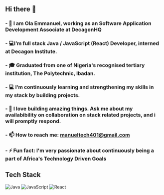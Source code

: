## Hi there 👋

### - 🔭 I am Ola Emmanuel, working as an Software Application Development Associate at DecagonHQ
### - 💻I’m full stack Java / JavaScript (React) Developer, interned at Decagon Institute.
### - 🎓 Graduated from one of Nigeria's recognised tertiary institution, The Polytechnic, Ibadan.
### - 💻 I’m continuously learning and strengthening my skills in my stack by building projects.
### - 💬 I love building amazing things. Ask me about my availabibility on collaboration on stack related projects, and i will promptly respond.
### - 📫 How to reach me: manueltech401@gmail.com
### - ⚡ Fun fact: I'm very passionate about continuously being a part of Africa's Technology Driven Goals

## Tech Stack

![Java](https://img.shields.io/badge/java-%23ED8B00.svg?style=for-the-badge&logo=java&logoColor=white)
![JavaScript](https://img.shields.io/badge/javascript-%23323330.svg?style=for-the-badge&logo=javascript&logoColor=%23F7DF1E)
![React](https://img.shields.io/badge/react-%2320232a.svg?style=for-the-badge&logo=react&logoColor=%2361DAFB)
